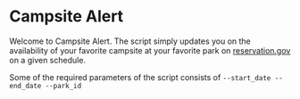 


# Campsite Alert 

Welcome to Campsite Alert. The script simply updates you on the availability of your favorite campsite at your favorite park on [reservation.gov](www.reservation.gov) on a given schedule. 




Some of the required parameters of the script consists of 
`--start_date --end_date --park_id`






